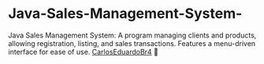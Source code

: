 # Java-Sales-Management-System-
Java Sales Management System: A program managing clients and products, allowing registration, listing, and sales transactions. Features a menu-driven interface for ease of use. [CarlosEduardoBr4](https://github.com/CarlosEduardoBr04) 🚀
